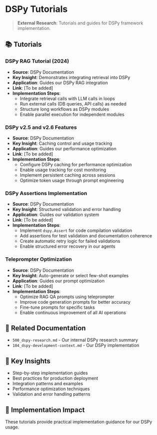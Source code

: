 # DSPy Tutorials

> **External Research**: Tutorials and guides for DSPy framework implementation.

## 📚 **Tutorials**

### **DSPy RAG Tutorial (2024)**
- **Source**: DSPy Documentation
- **Key Insight**: Demonstrates integrating retrieval into DSPy
- **Application**: Guides our DSPy RAG integration
- **Link**: [To be added]
- **Implementation Steps**:
  - Integrate retrieval calls with LLM calls in loops
  - Run external calls (DB queries, API calls) as needed
  - Structure long workflows as DSPy modules
  - Enable parallel execution for independent modules

### **DSPy v2.5 and v2.6 Features**
- **Source**: DSPy Documentation
- **Key Insight**: Caching control and usage tracking
- **Application**: Guides our performance optimization
- **Link**: [To be added]
- **Implementation Steps**:
  - Configure DSPy caching for performance optimization
  - Enable usage tracking for cost monitoring
  - Implement persistent caching across sessions
  - Optimize token usage through prompt engineering

### **DSPy Assertions Implementation**
- **Source**: DSPy Documentation
- **Key Insight**: Structured validation and error handling
- **Application**: Guides our validation system
- **Link**: [To be added]
- **Implementation Steps**:
  - Implement `dspy.Assert` for code compilation validation
  - Add assertions for test validation and documentation coherence
  - Create automatic retry logic for failed validations
  - Enable structured error recovery in our agents

### **Teleprompter Optimization**
- **Source**: DSPy Documentation
- **Key Insight**: Auto-generate or select few-shot examples
- **Application**: Guides our prompt optimization
- **Link**: [To be added]
- **Implementation Steps**:
  - Optimize RAG QA prompts using teleprompter
  - Improve code generation prompts for better accuracy
  - Fine-tune prompts for specific tasks
  - Enable continuous improvement of all AI operations

## 🔗 **Related Documentation**
- `500_dspy-research.md` - Our internal DSPy research summary
- `104_dspy-development-context.md` - Our DSPy implementation

## 📖 **Key Insights**
- Step-by-step implementation guides
- Best practices for production deployment
- Integration patterns and examples
- Performance optimization techniques
- Validation and error handling patterns

## 🎯 **Implementation Impact**
These tutorials provide practical implementation guidance for our DSPy usage.
